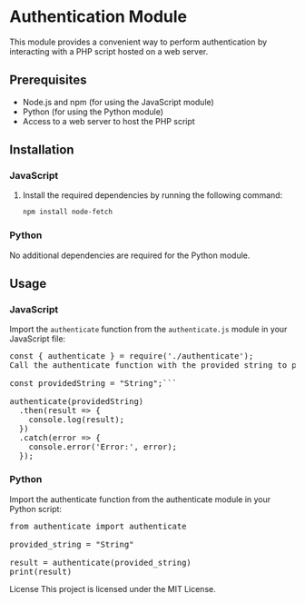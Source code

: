 # Authentication Module

This module provides a convenient way to perform authentication by interacting with a PHP script hosted on a web server.

## Prerequisites

- Node.js and npm (for using the JavaScript module)
- Python (for using the Python module)
- Access to a web server to host the PHP script

## Installation

### JavaScript

1. Install the required dependencies by running the following command:

   ```bash
   npm install node-fetch


### Python
No additional dependencies are required for the Python module.

## Usage
### JavaScript
Import the `authenticate` function from the `authenticate.js` module in your JavaScript file:

<pre>
const { authenticate } = require('./authenticate');
Call the authenticate function with the provided string to perform the authentication:

const providedString = "String";```

authenticate(providedString)
  .then(result => {
    console.log(result);
  })
  .catch(error => {
    console.error('Error:', error);
  });
</pre>


### Python
Import the authenticate function from the authenticate module in your Python script:

<pre>
from authenticate import authenticate

provided_string = "String"

result = authenticate(provided_string)
print(result)
</pre>

License
This project is licensed under the MIT License.